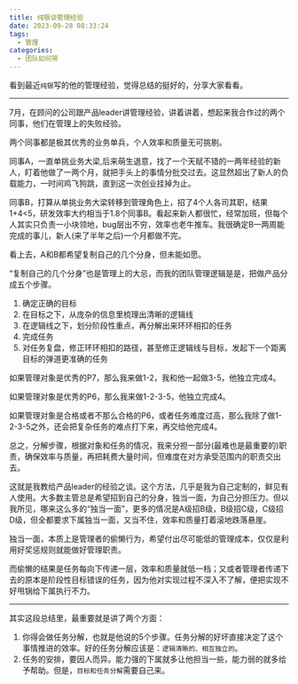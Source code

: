 ```yaml
---
title: 纯银谈管理经验
date: 2023-09-28 08:33:24
tags: 
  - 管理
categories:
  - 团队如何带
---
```


看到最近`纯银`写的他的管理经验，觉得总结的挺好的，分享大家看看。

<!--more-->

---
7月，在顾问的公司跟产品leader讲管理经验，讲着讲着，想起来我合作过的两个同事，他们在管理上的失败经验。

两个同事都是极其优秀的业务单兵，个人效率和质量无可挑剔。

同事A，一直单挑业务大梁,后来萌生退意，找了一个天赋不错的一两年经验的新人，盯着他做了一两个月，就把手头上的事情分批交过去。这显然超出了新人的负载能力，一时间鸡飞狗跳，直到这一次创业挂掉为止。

同事B，打算从单挑业务大梁转移到管理角色上，招了4个人各司其职，结果1+4<5，研发效率大约相当于1.8个同事B。看起来新人都很忙，经常加班，但每个人其实只负责一小块领地，bug层出不穷，效率也老牛推车。我很确定B一两周能完成的事儿，新人(来了半年之后)一个月都做不完。

看上去，A和B都希望复制自己的几个分身，但未能如愿。

“复制自己的几个分身”也是管理上的大忌，而我的团队管理逻辑是是，把做产品分成五个步骤。
1. 确定正确的目标
2. 在目标之下，从庞杂的信息里梳理出清晰的逻辑线
3. 在逻辑线之下，划分阶段性重点，再分解出来环环相扣的任务
4. 完成任务
5. 对任务复盘，修正环环相扣的路径，甚至修正逻辑线与目标，发起下一个距离目标的弹道更准确的任务

如果管理对象是优秀的P7，那么我来做1-2，我和他一起做3-5，他独立完成4。

如果管理对象是优秀的P6，那么我来做1-2-3-5，他独立完成4。

如果管理对象是合格或者不那么合格的P6，或者任务难度过高，那么我除了做1-2-3-5之外，还会把复杂任务的难点打下来，再交给他完成4。

总之，分解步骤，根据对象和任务的情况，我来分担一部分(最难也是最重要的)职责，确保效率与质量，再把耗费大量时间，但难度在对方承受范围内的职责交出去。

这就是我教给产品leader的经验之谈。这个方法，几乎是我为自己定制的，鲜见有人使用。大多数主管总是希望招到自己的分身，独当一面，为自己分担压力。但以我所见，哪来这么多的“独当一面”，更多的情况是A级招B级，B级招C级，C级招D级，但全都要求下属独当一面，又当不住，效率和质量打着滚地跌落悬崖。

独当一面，本质上是管理者的偷懒行为，希望付出尽可能低的管理成本，仅仅是利用好奖惩规则就能做好管理职责。

而偷懒的结果是任务每向下传递一层，效率和质量就低一档；又或者管理者传递下去的原本是阶段性目标错误的任务，因为他对实现过程不深入不了解，便把实现不好甩锅给下属执行不力。

---

其实这段总结里，最重要就是讲了两个方面：

1. 你得会做任务分解，也就是他说的5个步骤。任务分解的好坏直接决定了这个事情推进的效率。好的任务分解应该是：`逻辑清晰的、相互独立的`。
2. 任务的安排，要因人而异。能力强的下属就多让他担当一些，能力弱的就多给予帮助。但是，`目标和任务分解`需要自己来。